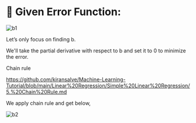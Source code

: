 # 🎯 Given Error Function:

![b1](https://github.com/user-attachments/assets/3082be95-8aae-438c-87a0-829a77ada5fd)

Let’s only focus on finding b. 

We'll take the partial derivative with respect to b and set it to 0 to minimize the error.

Chain rule 

https://github.com/kiransalve/Machine-Learning-Tutorial/blob/main/Linear%20Regression/Simple%20Linear%20Regression/5.%20Chain%20Rule.md

We apply chain rule and get below, 

![b2](https://github.com/user-attachments/assets/8e484a87-ed5c-42ef-a3fb-8ca956ed65dc)

